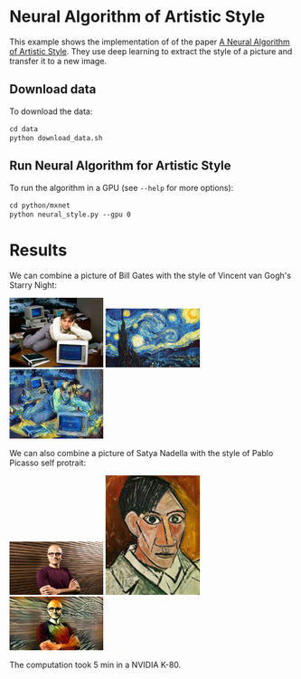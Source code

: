 # Neural Algorithm of Artistic Style

This example shows the implementation of of the paper [A Neural Algorithm of Artistic Style](http://arxiv.org/abs/1508.06576). They use deep learning to extract the style of a picture and transfer it to a new image. 


## Download data
To download the data:

	cd data
	python download_data.sh

## Run Neural Algorithm for Artistic Style

To run the algorithm in a GPU (see `--help` for more options):
    
	cd python/mxnet  
	python neural_style.py --gpu 0 

# Results
We can combine a picture of Bill Gates with the style of Vincent van Gogh's Starry Night:

<img src="data/bill-gates-desk.jpg" alt="Bill Gates" width="33%">
<img src="data/starry_night.jpg" alt="Starry Night" width="33%">
<img src="data/bill-gates-desk-starry.jpg" alt="Bill Gates with Starry Night style" width="33%">

We can also combine a picture of Satya Nadella with the style of Pablo Picasso self protrait:

<img src="data/satya.jpg" alt="Satya Nadella" width="33%">
<img src="data/pablo_picasso.jpg" alt="Pablo Picasso" width="33%">
<img src="data/satya_picasso.jpg" alt="Satya Nadella with the style of Picasso's self portrait" width="33%">

The computation took 5 min in a NVIDIA K-80.